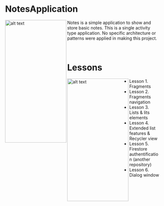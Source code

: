 NotesApplication
=====================

<img align="left" src="https://drive.google.com/uc?export=view&id=11ALAfvsDPR6ZcQlZM1VvBuCnTbjk-ycr" alt="alt text" width="200" height="400">


Notes is a simple application to show and store basic notes. This is a single activity type application. No specific architecture or patterns were applied in making this project. 

</br>

Lessons
=====================

<img align="left" src="https://drive.google.com/uc?export=view&id=1f7vDeltaIMsicpfi3e8TTBlW7mROvJ1_" alt="alt text" width="200" height="400">

- Lesson 1. Fragments
- Lesson 2. Fragments navigation
- Lesson 3. Lists & lits elements
- Lesson 4. Extended list features & Recycler view
- Lesson 5. Firestore authentification (another repository)
- Lesson 6. Dialog window
